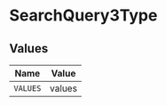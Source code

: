 # SearchQuery3Type


## Values

| Name     | Value    |
| -------- | -------- |
| `VALUES` | values   |